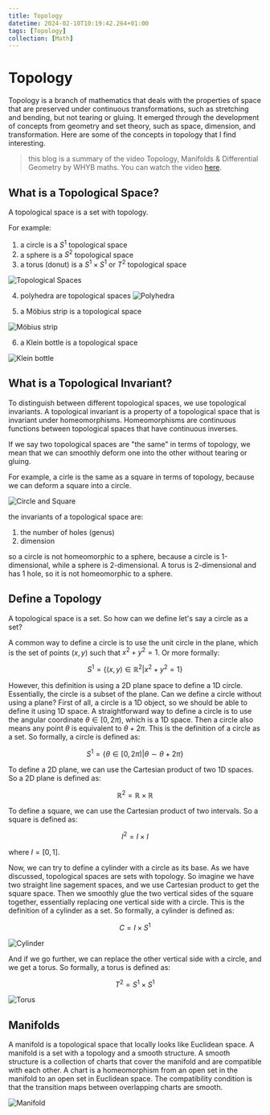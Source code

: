 ```yaml
---
title: Topology
datetime: 2024-02-10T10:19:42.264+01:00
tags: [Topology]
collection: [Math]
---
```

# Topology
Topology is a branch of mathematics that deals with the properties of space that are preserved under continuous transformations, such as stretching and bending, but not tearing or gluing. It emerged through the development of concepts from geometry and set theory, such as space, dimension, and transformation. Here are some of the concepts in topology that I find interesting.

> this blog is a summary of the video Topology, Manifolds & Differential Geometry by WHYB maths. You can watch the video [here](https://www.youtube.com/playlist?list=PLxBAVPVHJPcrNrcEBKbqC_ykiVqfxZgNl).

## What is a Topological Space?
A topological space is a set with topology.

For example:
1. a circle is a $S^1$ topological space
2. a sphere is a $S^2$ topological space
3. a torus (donut) is a $S^1 \times S^1$ or $T^2$ topological space

![Topological Spaces](images/Topology/Topological_space_example.png)

4. polyhedra are topological spaces
![Polyhedra](images/Topology/Topological_space_example_polyhedrons.png)

5. a Möbius strip is a topological space

![Möbius strip](images/Topology/topological_space_Möbius_Strip.jpg)

6. a Klein bottle is a topological space

![Klein bottle](images/Topology/topological_space_Klein_bottle.jpg)

## What is a Topological Invariant?
To distinguish between different topological spaces, we use topological invariants. A topological invariant is a property of a topological space that is invariant under homeomorphisms. Homeomorphisms are continuous functions between topological spaces that have continuous inverses.

If we say two topological spaces are "the same" in terms of topology, we mean that we can smoothly deform one into the other without tearing or gluing.

For example, a cirle is the same as a square in terms of topology, because we can deform a square into a circle. 

![Circle and Square](images/Topology/Topological_Invariant_example.png)

the invariants of a topological space are:
1. the number of holes (genus)
2. dimension

so a circle is not homeomorphic to a sphere, because a circle is 1-dimensional, while a sphere is 2-dimensional. A torus is 2-dimensional and has 1 hole, so it is not homeomorphic to a sphere.

## Define a Topology

A topological space is a set. So how can we define let's say a circle as a set?

A common way to define a circle is to use the unit circle in the plane, which is the set of points $(x, y)$ such that $x^2 + y^2 = 1$. Or more formally:

$$S^1 = \{(x, y) \in \mathbb{R}^2 | x^2 + y^2 = 1\}$$

However, this definition is using a 2D plane space to define a 1D circle. Essentially, the circle is a subset of the plane. Can we define a circle without using a plane? First of all, a circle is a 1D object, so we should be able to define it using 1D space. A straightforward way to define a circle is to use the angular coordinate $\theta \in [0, 2\pi)$, which is a 1D space. Then a circle also means any point $\theta$ is equivalent to $\theta + 2\pi$. This is the definition of a circle as a set. So formally, a circle is defined as:

$$S^1 = \{\theta \in [0, 2\pi) | \theta \sim \theta + 2\pi\}$$

To define a 2D plane, we can use the Cartesian product of two 1D spaces. So a 2D plane is defined as:

$$\mathbb{R}^2 = \mathbb{R} \times \mathbb{R}$$

To define a square, we can use the Cartesian product of two intervals. So a square is defined as:

$$I^2 = I \times I$$

where $I = [0, 1]$.

Now, we can try to define a cylinder with a circle as its base. As we have discussed, topological spaces are sets with topology. So imagine we have two straight line sagement spaces, and we use Cartesian product to get the square space. Then we smoothly glue the two vertical sides of the square together, essentially replacing one vertical side with a circle. This is the definition of a cylinder as a set. So formally, a cylinder is defined as:

$$
C = I \times S^1
$$

![Cylinder](images/Topology/cylinder_construction.png)

And if we go further, we can replace the other vertical side with a circle, and we get a torus. So formally, a torus is defined as:

$$
T^2 = S^1 \times S^1
$$

![Torus](images/Topology/torus_construction.jpg)

## Manifolds

A manifold is a topological space that locally looks like Euclidean space. A manifold is a set with a topology and a smooth structure. A smooth structure is a collection of charts that cover the manifold and are compatible with each other. A chart is a homeomorphism from an open set in the manifold to an open set in Euclidean space. The compatibility condition is that the transition maps between overlapping charts are smooth.

![Manifold](images/Topology/manifold.png)